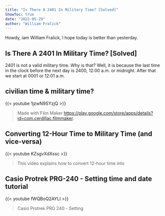 ```yaml
---
title: "Is There A 2401 In Military Time? [Solved]"
ShowToc: true 
date: "2022-05-29"
author: "William Fralick" 
---
```


Howdy, iam William Fralick, I hope today is better than yesterday.
## Is There A 2401 In Military Time? [Solved]
2401 is not a valid military time. Why is that? Well, it is because the last time in the clock before the next day is 2400, 12:00 a.m. or midnight. After that we start at 0001 or 12:01 a.m.

## civilian time & military time?
{{< youtube 1jzwN9SYzjQ >}}
>Made with Film Maker https://play.google.com/store/apps/details?id=com.cerdillac.filmmaker.

## Converting 12-Hour Time to Military Time (and vice-versa)
{{< youtube KZsgvXdXssc >}}
>This video explains how to convert 12-hour time into 

## Casio Protrek PRG-240 - Setting time and date tutorial
{{< youtube fWQBoQ2AYLI >}}
>Casio Protrek PRG 240 - Setting 

